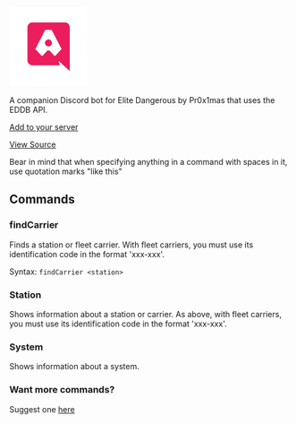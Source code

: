 

<img src="assets/stationkeeperlogo2.png" alt="logo" style="width: 10em; text-align: left; clear: both;" />

<br>

A companion Discord bot for Elite Dangerous by Pr0x1mas that uses the EDDB API.

[Add to your server](https://discord.com/api/oauth2/authorize?client_id=721054385882398813&permissions=0&scope=bot)

[View Source](https://github.com/Pr0x1mas/station-keeper)

Bear in mind that when specifying anything in a command with spaces in it, use quotation marks "like this"

## Commands

### findCarrier
Finds a station or fleet carrier. With fleet carriers, you must use its identification code in the format 'xxx-xxx'.

Syntax: `findCarrier <station>`

### Station

Shows information about a station or carrier. As above, with fleet carriers, you must use its identification code in the format 'xxx-xxx'.

### System

Shows information about a system.

### Want more commands?

Suggest one [here](https://github.com/Pr0x1mas/station-keeper/issues/new?assignees=&labels=&template=feature_request.md&title=)